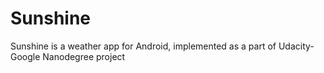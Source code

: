 # Sunshine
Sunshine is a weather app for Android, implemented as a part of Udacity-Google Nanodegree project
